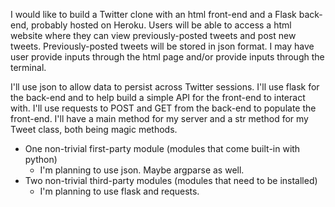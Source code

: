 I would like to build a Twitter clone with an html front-end and a Flask back-end, probably hosted on Heroku.  Users will be able to access a html website where they can view previously-posted tweets and post new tweets.  Previously-posted tweets will be stored in json format.  I may have user provide inputs through the html page and/or provide inputs through the terminal.

I'll use json to allow data to persist across Twitter sessions.  I'll use flask for the back-end and to help build a simple API for the front-end to interact with.  I'll use requests to POST and GET from the back-end to populate the front-end.  I'll have a main method for my server and a str method for my Tweet class, both being magic methods.
- One non-trivial first-party module (modules that come built-in with python)
  - I'm planning to use json.  Maybe argparse as well.
- Two non-trivial third-party modules (modules that need to be installed) 
  - I'm planning to use flask and requests.